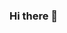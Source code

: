 ### Hi there 👋

<!--
**ramuunnava/ramuunnava** is a ✨ _special_ ✨ repository because its `README.md` (this file) appears on your GitHub profile.

Here are some ideas to get you started:
hey this is ramu unnava.
- 🔭 I’m currently doing my masters in  nwmsu
- 🌱 I’m currently learning different programming languages
- 👯 i'm from india
- 🤔 I love watching movies 
- 💬 soccer is my favorite place
- 📫 How to reach me: ramuunnava26@gmail.com
- 😄 Pronouns: .ramu
- ⚡ Fun fact: 
-->
